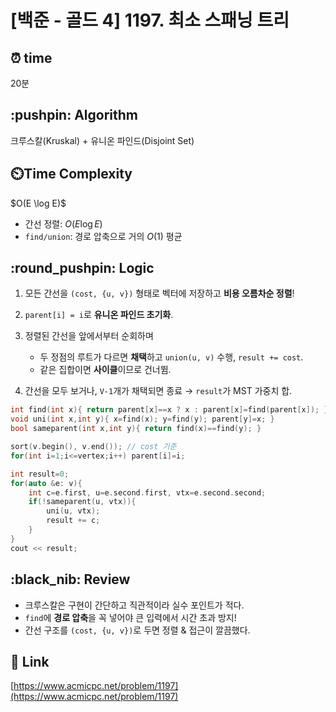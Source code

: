 # \[백준 - 골드 4] 1197. 최소 스패닝 트리

## ⏰  **time**

20분

## \:pushpin: **Algorithm**

크루스칼(Kruskal) + 유니온 파인드(Disjoint Set)

## ⏲️**Time Complexity**

\$O(E \log E)\$

* 간선 정렬: $O(E \log E)$
* `find/union`: 경로 압축으로 거의 $O(1)$ 평균

## \:round\_pushpin: **Logic**

1. 모든 간선을 `(cost, {u, v})` 형태로 벡터에 저장하고 **비용 오름차순 정렬**!
2. `parent[i] = i`로 **유니온 파인드 초기화**.
3. 정렬된 간선을 앞에서부터 순회하며

   * 두 정점의 루트가 다르면 **채택**하고 `union(u, v)` 수행, `result += cost`.
   * 같은 집합이면 **사이클**이므로 건너뜀.
4. 간선을 모두 보거나, `V-1`개가 채택되면 종료 → `result`가 MST 가중치 합.

```cpp
int find(int x){ return parent[x]==x ? x : parent[x]=find(parent[x]); }
void uni(int x,int y){ x=find(x); y=find(y); parent[y]=x; }
bool sameparent(int x,int y){ return find(x)==find(y); }

sort(v.begin(), v.end()); // cost 기준
for(int i=1;i<=vertex;i++) parent[i]=i;

int result=0;
for(auto &e: v){
    int c=e.first, u=e.second.first, vtx=e.second.second;
    if(!sameparent(u, vtx)){
        uni(u, vtx);
        result += c;
    }
}
cout << result;
```

## \:black\_nib: **Review**

* 크루스칼은 구현이 간단하고 직관적이라 실수 포인트가 적다.
* `find`에 **경로 압축**을 꼭 넣어야 큰 입력에서 시간 초과 방지!
* 간선 구조를 `(cost, {u, v})`로 두면 정렬 & 접근이 깔끔했다.

## 📡 Link

[https://www.acmicpc.net/problem/1197](https://www.acmicpc.net/problem/1197)
